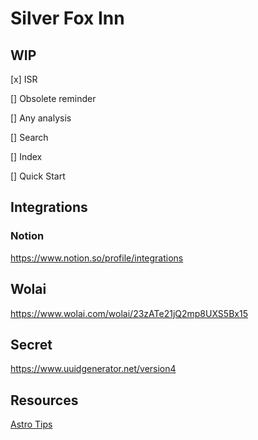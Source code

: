 # Silver Fox Inn

## WIP

[x] ISR

[] Obsolete reminder

[] Any analysis

[] Search

[] Index

[] Quick Start

## Integrations

### Notion

https://www.notion.so/profile/integrations

## Wolai

https://www.wolai.com/wolai/23zATe21jQ2mp8UXS5Bx15

## Secret

https://www.uuidgenerator.net/version4

## Resources

[Astro Tips](https://astro-tips.dev/)
